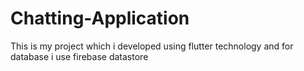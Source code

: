 # Chatting-Application
This is my project which i developed using flutter technology 
and for database i use firebase datastore
